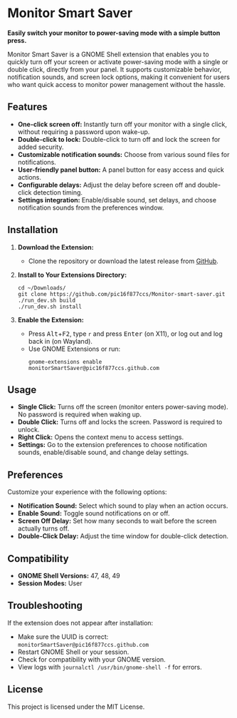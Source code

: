 # Monitor Smart Saver

**Easily switch your monitor to power-saving mode with a simple button press.**

Monitor Smart Saver is a GNOME Shell extension that enables you to quickly turn off your screen or activate power-saving mode with a single or double click, directly from your panel. It supports customizable behavior, notification sounds, and screen lock options, making it convenient for users who want quick access to monitor power management without the hassle.

## Features

- **One-click screen off:** Instantly turn off your monitor with a single click, without requiring a password upon wake-up.
- **Double-click to lock:** Double-click to turn off and lock the screen for added security.
- **Customizable notification sounds:** Choose from various sound files for notifications.
- **User-friendly panel button:** A panel button for easy access and quick actions.
- **Configurable delays:** Adjust the delay before screen off and double-click detection timing.
- **Settings integration:** Enable/disable sound, set delays, and choose notification sounds from the preferences window.

## Installation

1. **Download the Extension:**
   - Clone the repository or download the latest release from [GitHub](https://github.com/pic16f877ccs/Monitor-smart-saver).

2. **Install to Your Extensions Directory:**
   ```
   cd ~/Downloads/
   git clone https://github.com/pic16f877ccs/Monitor-smart-saver.git
   ./run_dev.sh build
   ./run_dev.sh install
   ```

3. **Enable the Extension:**
   - Press <kbd>Alt</kbd>+<kbd>F2</kbd>, type `r` and press <kbd>Enter</kbd> (on X11), or log out and log back in (on Wayland).
   - Use GNOME Extensions or run:
     ```
     gnome-extensions enable monitorSmartSaver@pic16f877ccs.github.com
     ```

## Usage

- **Single Click:** Turns off the screen (monitor enters power-saving mode). No password is required when waking up.
- **Double Click:** Turns off and locks the screen. Password is required to unlock.
- **Right Click:** Opens the context menu to access settings.
- **Settings:** Go to the extension preferences to choose notification sounds, enable/disable sound, and change delay settings.

## Preferences

Customize your experience with the following options:
- **Notification Sound:** Select which sound to play when an action occurs.
- **Enable Sound:** Toggle sound notifications on or off.
- **Screen Off Delay:** Set how many seconds to wait before the screen actually turns off.
- **Double-Click Delay:** Adjust the time window for double-click detection.

## Compatibility

- **GNOME Shell Versions:** 47, 48, 49
- **Session Modes:** User

## Troubleshooting

If the extension does not appear after installation:
- Make sure the UUID is correct: `monitorSmartSaver@pic16f877ccs.github.com`
- Restart GNOME Shell or your session.
- Check for compatibility with your GNOME version.
- View logs with `journalctl /usr/bin/gnome-shell -f` for errors.

## License

This project is licensed under the MIT License.
